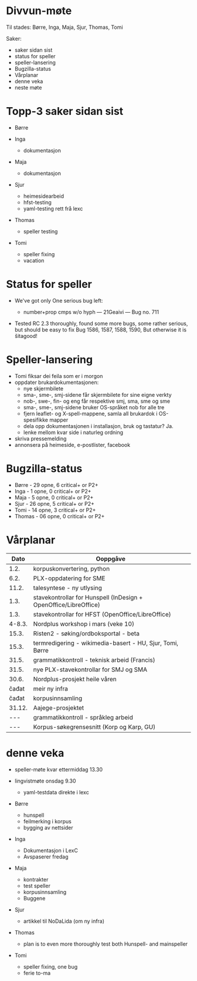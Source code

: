 # Divvun-møte

Til stades: Børre, Inga, Maja, Sjur, Thomas, Tomi

Saker:
* saker sidan sist
* status for speller
* speller-lansering
* Bugzilla-status
* Vårplanar
* denne veka
* neste møte

# Topp-3 saker sidan sist

* Børre

* Inga
    - dokumentasjon

* Maja
    - dokumentasjon

* Sjur
    - heimesidearbeid
    - hfst-testing
    - yaml-testing rett frå lexc

* Thomas
    - speller testing

* Tomi
    - speller fixing
    - vacation

# Status for speller

* We've got only One serious bug left:
    - number+prop cmps w/o hyph — 21Geaivi — Bug no. 711

* Tested RC 2.3 thoroughly, found some more bugs, some rather serious, but should be easy to fix Bug 1586, 1587, 1588, 1590,   But otherwise it is šitagood!

# Speller-lansering

* Tomi fiksar dei feila som er i morgon
* oppdater brukardokumentasjonen:
    - nye skjermbilete
    - sma-, sme-, smj-sidene får skjermbilete for sine eigne verkty
    - nob-, swe-, fin- og eng får respektive smj, sma, sme og sme
    - sma-, sme-, smj-sidene bruker OS-språket nob for alle tre
    - fjern leaflet- og X-spell-mappene, samla all brukardok i OS-spesifikke mapper
    - dela opp dokumentasjonen i installasjon, bruk og tastatur? Ja.
    - lenke mellom kvar side i naturleg ordning
* skriva pressemelding
* annonsera på heimeside, e-postlister, facebook

# Bugzilla-status

* Børre  - 29 opne,  6 critical+ or P2+
* Inga   -  1 opne,  0 critical+ or P2+
* Maja   -  5 opne,  0 critical+ or P2+
* Sjur   - 26 opne,  5 critical+ or P2+
* Tomi   - 14 opne,  3 critical+ or P2+
* Thomas - 06 opne,  0 critical+ or P2+

# Vårplanar

|   Dato | Ooppgåve
| --- | ---
|   1.2.  | korpuskonvertering, python
|   6.2.  | PLX-oppdatering for SME
|  11.2.  | talesyntese - ny utlysing
|   1.3.  | stavekontrollar for Hunspell (InDesign + OpenOffice/LibreOffice)
|   1.3.  | stavekontrollar for HFST (OpenOffice/LibreOffice)
|  4-8.3. | Nordplus workshop i mars (veke 10)
|  15.3.  | Risten2 - søking/ordboksportal - beta
|  15.3.  | termredigering - wikimedia-basert - HU, Sjur, Tomi, Børre
|  31.5.  | grammatikkontroll - teknisk arbeid (Francis)
|  31.5.  | nye PLX-stavekontrollar for SMJ og SMA
|  30.6.  | Nordplus-prosjekt heile våren
|  čađat  | meir ny infra
|  čađat  | korpusinnsamling
|  31.12. | Aajege-prosjektet
|   ---   | grammatikkontroll - språkleg arbeid
|   ---   | Korpus-søkegrensesnitt (Korp og Karp, GU)

# denne veka

* speller-møte kvar ettermiddag 13.30
* lingvistmøte onsdag 9.30
    - yaml-testdata direkte i lexc

* Børre
    - hunspell
    - feilmerking i korpus
    - bygging av nettsider

* Inga
    - Dokumentasjon i LexC
    - Avspaserer fredag

* Maja
    - kontrakter
    - test speller
    - korpusinnsamling
    - Buggene

* Sjur
    - artikkel til NoDaLida (om ny infra)

* Thomas
    - plan is to even more thoroughly test both Hunspell- and mainspeller

* Tomi
    - speller fixing, one bug
    - ferie to-ma
